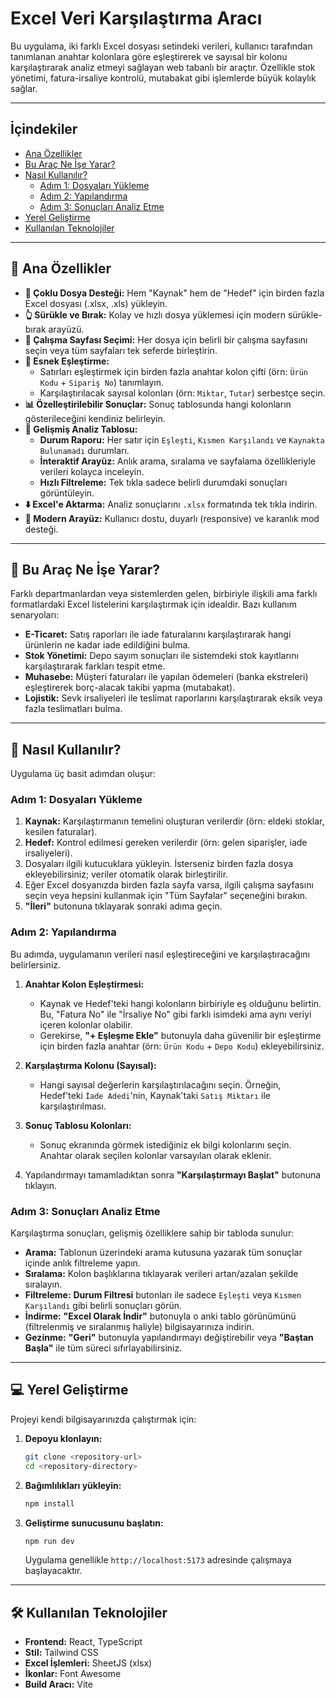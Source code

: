 # Excel Veri Karşılaştırma Aracı

Bu uygulama, iki farklı Excel dosyası setindeki verileri, kullanıcı tarafından tanımlanan anahtar kolonlara göre eşleştirerek ve sayısal bir kolonu karşılaştırarak analiz etmeyi sağlayan web tabanlı bir araçtır. Özellikle stok yönetimi, fatura-irsaliye kontrolü, mutabakat gibi işlemlerde büyük kolaylık sağlar.

---

## İçindekiler

- [Ana Özellikler](#-ana-özellikler)
- [Bu Araç Ne İşe Yarar?](#-bu-araç-ne-i̇şe-yarar)
- [Nasıl Kullanılır?](#-nasıl-kullanılır)
  - [Adım 1: Dosyaları Yükleme](#adım-1-dosyaları-yükleme)
  - [Adım 2: Yapılandırma](#adım-2-yapılandırma)
  - [Adım 3: Sonuçları Analiz Etme](#adım-3-sonuçları-analiz-etme)
- [Yerel Geliştirme](#-yerel-geliştirme)
- [Kullanılan Teknolojiler](#-kullanılan-teknolojiler)

---

## 🌟 Ana Özellikler

- **📂 Çoklu Dosya Desteği:** Hem "Kaynak" hem de "Hedef" için birden fazla Excel dosyası (.xlsx, .xls) yükleyin.
- **👆 Sürükle ve Bırak:** Kolay ve hızlı dosya yüklemesi için modern sürükle-bırak arayüzü.
- **📄 Çalışma Sayfası Seçimi:** Her dosya için belirli bir çalışma sayfasını seçin veya tüm sayfaları tek seferde birleştirin.
- **🔗 Esnek Eşleştirme:**
  - Satırları eşleştirmek için birden fazla anahtar kolon çifti (örn: `Ürün Kodu` + `Sipariş No`) tanımlayın.
  - Karşılaştırılacak sayısal kolonları (örn: `Miktar`, `Tutar`) serbestçe seçin.
- **📊 Özelleştirilebilir Sonuçlar:** Sonuç tablosunda hangi kolonların gösterileceğini kendiniz belirleyin.
- **🔬 Gelişmiş Analiz Tablosu:**
  - **Durum Raporu:** Her satır için `Eşleşti`, `Kısmen Karşılandı` ve `Kaynakta Bulunamadı` durumları.
  - **İnteraktif Arayüz:** Anlık arama, sıralama ve sayfalama özellikleriyle verileri kolayca inceleyin.
  - **Hızlı Filtreleme:** Tek tıkla sadece belirli durumdaki sonuçları görüntüleyin.
- **⬇️ Excel'e Aktarma:** Analiz sonuçlarını `.xlsx` formatında tek tıkla indirin.
- **🌙 Modern Arayüz:** Kullanıcı dostu, duyarlı (responsive) ve karanlık mod desteği.

---

## 🤔 Bu Araç Ne İşe Yarar?

Farklı departmanlardan veya sistemlerden gelen, birbiriyle ilişkili ama farklı formatlardaki Excel listelerini karşılaştırmak için idealdir. Bazı kullanım senaryoları:

- **E-Ticaret:** Satış raporları ile iade faturalarını karşılaştırarak hangi ürünlerin ne kadar iade edildiğini bulma.
- **Stok Yönetimi:** Depo sayım sonuçları ile sistemdeki stok kayıtlarını karşılaştırarak farkları tespit etme.
- **Muhasebe:** Müşteri faturaları ile yapılan ödemeleri (banka ekstreleri) eşleştirerek borç-alacak takibi yapma (mutabakat).
- **Lojistik:** Sevk irsaliyeleri ile teslimat raporlarını karşılaştırarak eksik veya fazla teslimatları bulma.

---

## 🚀 Nasıl Kullanılır?

Uygulama üç basit adımdan oluşur:

### Adım 1: Dosyaları Yükleme

1.  **Kaynak:** Karşılaştırmanın temelini oluşturan verilerdir (örn: eldeki stoklar, kesilen faturalar).
2.  **Hedef:** Kontrol edilmesi gereken verilerdir (örn: gelen siparişler, iade irsaliyeleri).
3.  Dosyaları ilgili kutucuklara yükleyin. İsterseniz birden fazla dosya ekleyebilirsiniz; veriler otomatik olarak birleştirilir.
4.  Eğer Excel dosyanızda birden fazla sayfa varsa, ilgili çalışma sayfasını seçin veya hepsini kullanmak için "Tüm Sayfalar" seçeneğini bırakın.
5.  **"İleri"** butonuna tıklayarak sonraki adıma geçin.

### Adım 2: Yapılandırma

Bu adımda, uygulamanın verileri nasıl eşleştireceğini ve karşılaştıracağını belirlersiniz.

1.  **Anahtar Kolon Eşleştirmesi:**
    - Kaynak ve Hedef'teki hangi kolonların birbiriyle eş olduğunu belirtin. Bu, "Fatura No" ile "İrsaliye No" gibi farklı isimdeki ama aynı veriyi içeren kolonlar olabilir.
    - Gerekirse, **"+ Eşleşme Ekle"** butonuyla daha güvenilir bir eşleştirme için birden fazla anahtar (örn: `Ürün Kodu` + `Depo Kodu`) ekleyebilirsiniz.

2.  **Karşılaştırma Kolonu (Sayısal):**
    - Hangi sayısal değerlerin karşılaştırılacağını seçin. Örneğin, Hedef'teki `İade Adedi`'nin, Kaynak'taki `Satış Miktarı` ile karşılaştırılması.

3.  **Sonuç Tablosu Kolonları:** 
    - Sonuç ekranında görmek istediğiniz ek bilgi kolonlarını seçin. Anahtar olarak seçilen kolonlar varsayılan olarak eklenir.

4.  Yapılandırmayı tamamladıktan sonra **"Karşılaştırmayı Başlat"** butonuna tıklayın.

### Adım 3: Sonuçları Analiz Etme

Karşılaştırma sonuçları, gelişmiş özelliklere sahip bir tabloda sunulur:

- **Arama:** Tablonun üzerindeki arama kutusuna yazarak tüm sonuçlar içinde anlık filtreleme yapın.
- **Sıralama:** Kolon başlıklarına tıklayarak verileri artan/azalan şekilde sıralayın.
- **Filtreleme:** **Durum Filtresi** butonları ile sadece `Eşleşti` veya `Kısmen Karşılandı` gibi belirli sonuçları görün.
- **İndirme:** **"Excel Olarak İndir"** butonuyla o anki tablo görünümünü (filtrelenmiş ve sıralanmış haliyle) bilgisayarınıza indirin.
- **Gezinme:** **"Geri"** butonuyla yapılandırmayı değiştirebilir veya **"Baştan Başla"** ile tüm süreci sıfırlayabilirsiniz.

---

## 💻 Yerel Geliştirme

Projeyi kendi bilgisayarınızda çalıştırmak için:

1.  **Depoyu klonlayın:**
    ```bash
    git clone <repository-url>
    cd <repository-directory>
    ```

2.  **Bağımlılıkları yükleyin:**
    ```bash
    npm install
    ```

3.  **Geliştirme sunucusunu başlatın:**
    ```bash
    npm run dev
    ```
    Uygulama genellikle `http://localhost:5173` adresinde çalışmaya başlayacaktır.

---

## 🛠️ Kullanılan Teknolojiler

- **Frontend:** React, TypeScript
- **Stil:** Tailwind CSS
- **Excel İşlemleri:** SheetJS (xlsx)
- **İkonlar:** Font Awesome
- **Build Aracı:** Vite
